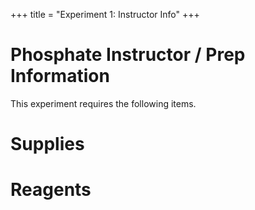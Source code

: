 +++
title = "Experiment 1: Instructor Info"
+++

Phosphate Instructor / Prep Information
=======================================

This experiment requires the following items.

# Supplies

# Reagents
